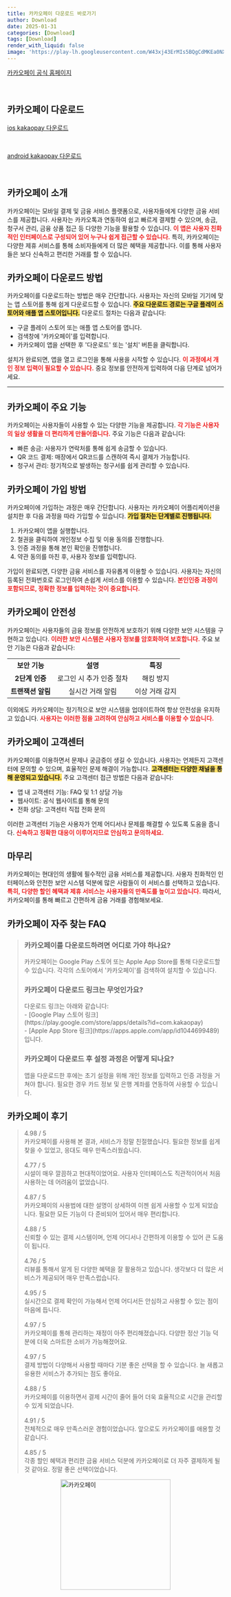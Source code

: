 ```yaml
---
title: 카카오페이 다운로드 바로가기
author: Download
date: 2025-01-31
categories: [Download]
tags: [Download]
render_with_liquid: false
image: 'https://play-lh.googleusercontent.com/W43xj43ErMIs5BQgCdMKEa0NXCoUUW8DjQc5SxcDfLrC26H8sHDmoFIUWLYmsQahpo0=s256-rw'
---
```

<p><a class='click-button' title='카카오페이' href='https://www.kakaopay.com/' rel='nofollow'>카카오페이 공식 홈페이지</a></p><br>
<h2 id='카카오페이_다운로드'>카카오페이 다운로드</h2>
<p><a class="click-button ios" title="kakaopay 다운로드" href="https://apps.apple.com/kr/app/%EC%B9%B4%EC%B9%B4%EC%98%A4%ED%8E%98%EC%9D%B4/id1464496236" rel="nofollow">ios kakaopay 다운로드</a></p><br>
<p><a class="click-button android" title="kakaopay 다운로드" href="https://play.google.comhttps://play.google.com/store/apps/details?id=com.kakaopay.app" rel="nofollow">android kakaopay 다운로드</a></p><br>


<h2 id='카카오페이 소개'>카카오페이 소개</h2>

<p>카카오페이는 모바일 결제 및 금융 서비스 플랫폼으로, 사용자들에게 다양한 금융 서비스를 제공합니다. 사용자는 카카오톡과 연동하여 쉽고 빠르게 결제할 수 있으며, 송금, 청구서 관리, 금융 상품 접근 등 다양한 기능을 활용할 수 있습니다. <b><span style="color: #ee2323;">이 앱은 사용자 친화적인 인터페이스로 구성되어 있어 누구나 쉽게 접근할 수 있습니다.</span></b> 특히, 카카오페이는 다양한 제휴 서비스를 통해 소비자들에게 더 많은 혜택을 제공합니다. 이를 통해 사용자들은 보다 신속하고 편리한 거래를 할 수 있습니다.</p>

<h2 id='카카오페이 다운로드 방법'>카카오페이 다운로드 방법</h2>

<p>카카오페이를 다운로드하는 방법은 매우 간단합니다. 사용자는 자신의 모바일 기기에 맞는 앱 스토어를 통해 쉽게 다운로드할 수 있습니다. <b><span style="background-color: #ffe066;">주요 다운로드 경로는 구글 플레이 스토어와 애플 앱 스토어입니다.</span></b> 다운로드 절차는 다음과 같습니다:</p>

<ul>
    <li>구글 플레이 스토어 또는 애플 앱 스토어를 엽니다.</li>
    <li>검색창에 '카카오페이'를 입력합니다.</li>
    <li>카카오페이 앱을 선택한 후 '다운로드' 또는 '설치' 버튼을 클릭합니다.</li>
</ul>

<p>설치가 완료되면, 앱을 열고 로그인을 통해 사용을 시작할 수 있습니다. <b><span style="color: #ee2323;">이 과정에서 개인 정보 입력이 필요할 수 있습니다.</span></b> 중요 정보를 안전하게 입력하여 다음 단계로 넘어가세요.</p>

<hr />

<h2 id='카카오페이 주요 기능'>카카오페이 주요 기능</h2>

<p>카카오페이는 사용자들이 사용할 수 있는 다양한 기능을 제공합니다. <b><span style="color: #ee2323;">각 기능은 사용자의 일상 생활을 더 편리하게 만들어줍니다.</span></b> 주요 기능은 다음과 같습니다:</p>

<ul>
    <li>빠른 송금: 사용자가 연락처를 통해 쉽게 송금할 수 있습니다.</li>
    <li>QR 코드 결제: 매장에서 QR코드를 스캔하여 즉시 결제가 가능합니다.</li>
    <li>청구서 관리: 정기적으로 발생하는 청구서를 쉽게 관리할 수 있습니다.</li>
</ul>

<h2 id='카카오페이 가입 방법'>카카오페이 가입 방법</h2>

<p>카카오페이에 가입하는 과정은 매우 간단합니다. 사용자는 카카오페이 어플리케이션을 설치한 후 다음 과정을 따라 가입할 수 있습니다. <b><span style="background-color: #ffe066;">가입 절차는 단계별로 진행됩니다.</span></b></p>

<ol>
    <li>카카오페이 앱을 실행합니다.</li>
    <li>철권을 클릭하여 개인정보 수집 및 이용 동의를 진행합니다.</li>
    <li>인증 과정을 통해 본인 확인을 진행합니다.</li>
    <li>약관 동의를 마친 후, 사용자 정보를 입력합니다.</li>
</ol>

<p>가입이 완료되면, 다양한 금융 서비스를 자유롭게 이용할 수 있습니다. 사용자는 자신의 등록된 전화번호로 로그인하여 손쉽게 서비스를 이용할 수 있습니다. <b><span style="color: #ee2323;">본인인증 과정이 포함되므로, 정확한 정보를 입력하는 것이 중요합니다.</span></b></p>

<h2 id='카카오페이 안전성'>카카오페이 안전성</h2>

<p>카카오페이는 사용자들의 금융 정보를 안전하게 보호하기 위해 다양한 보안 시스템을 구현하고 있습니다. <b><span style="color: #ee2323;">이러한 보안 시스템은 사용자 정보를 암호화하여 보호합니다.</span></b> 주요 보안 기능은 다음과 같습니다:</p>

<table>
    <tr>
        <td style="text-align: center; height: 17px;"><b>보안 기능</b></td>
        <td style="text-align: center; height: 17px;"><b>설명</b></td>
        <td style="text-align: center; height: 17px;"><b>특징</b></td>
    </tr>
    <tr>
        <td style="text-align: center; height: 17px;"><b>2단계 인증</b></td>
        <td style="text-align: center; height: 17px;">로그인 시 추가 인증 절차</td>
        <td style="text-align: center; height: 17px;">해킹 방지</td>
    </tr>
    <tr>
        <td style="text-align: center; height: 17px;"><b>트랜잭션 알림</b></td>
        <td style="text-align: center; height: 17px;">실시간 거래 알림</td>
        <td style="text-align: center; height: 17px;">이상 거래 감지</td>
    </tr>
</table>

<p>이외에도 카카오페이는 정기적으로 보안 시스템을 업데이트하여 항상 안전성을 유지하고 있습니다. <b><span style="color: #ee2323;">사용자는 이러한 점을 고려하여 안심하고 서비스를 이용할 수 있습니다.</span></b></p>

<h2 id='카카오페이 고객센터'>카카오페이 고객센터</h2>

<p>카카오페이를 이용하면서 문제나 궁금증이 생길 수 있습니다. 사용자는 언제든지 고객센터에 문의할 수 있으며, 효율적인 문제 해결이 가능합니다. <b><span style="background-color: #ffe066;">고객센터는 다양한 채널을 통해 운영되고 있습니다.</span></b> 주요 고객센터 접근 방법은 다음과 같습니다:</p>

<ul>
    <li>앱 내 고객센터 기능: FAQ 및 1:1 상담 가능</li>
    <li>웹사이트: 공식 웹사이트를 통해 문의</li>
    <li>전화 상담: 고객센터 직접 전화 문의</li>
</ul>

<p>이러한 고객센터 기능은 사용자가 언제 어디서나 문제를 해결할 수 있도록 도움을 줍니다. <b><span style="color: #ee2323;">신속하고 정확한 대응이 이루어지므로 안심하고 문의하세요.</span></b></p>

<h2 id='마무리'>마무리</h2>

<p>카카오페이는 현대인의 생활에 필수적인 금융 서비스를 제공합니다. 사용자 친화적인 인터페이스와 안전한 보안 시스템 덕분에 많은 사람들이 이 서비스를 선택하고 있습니다. <b><span style="color: #ee2323;">특히, 다양한 할인 혜택과 제휴 서비스는 사용자들의 만족도를 높이고 있습니다.</span></b> 따라서, 카카오페이를 통해 빠르고 간편하게 금융 거래를 경험해보세요.</p>


<h2 id='카카오페이_자주_찾는_FAQ'>카카오페이 자주 찾는 FAQ</h2>
<div itemscope="" itemtype="https://schema.org/FAQPage"> 
<blockquote> 
<div itemscope="" itemprop="mainEntity" itemtype="https://schema.org/Question"> 
<h3 itemprop="name">카카오페이를 다운로드하려면 어디로 가야 하나요?</h3> 
<div itemscope="" itemprop="acceptedAnswer" itemtype="https://schema.org/Answer"> 
<span itemprop="text"> 
<p>카카오페이는 Google Play 스토어 또는 Apple App Store를 통해 다운로드할 수 있습니다. 각각의 스토어에서 '카카오페이'를 검색하여 설치할 수 있습니다.</p> 
</span> 
</div> 
</div> 

<div itemscope="" itemprop="mainEntity" itemtype="https://schema.org/Question"> 
<h3 itemprop="name">카카오페이 다운로드 링크는 무엇인가요?</h3> 
<div itemscope="" itemprop="acceptedAnswer" itemtype="https://schema.org/Answer"> 
<span itemprop="text"> 
<p>다운로드 링크는 아래와 같습니다:<br> - [Google Play 스토어 링크](https://play.google.com/store/apps/details?id=com.kakaopay)<br> - [Apple App Store 링크](https://apps.apple.com/app/id1044699489)입니다.</p> 
</span> 
</div> 
</div> 

<div itemscope="" itemprop="mainEntity" itemtype="https://schema.org/Question"> 
<h3 itemprop="name">카카오페이 다운로드 후 설정 과정은 어떻게 되나요?</h3> 
<div itemscope="" itemprop="acceptedAnswer" itemtype="https://schema.org/Answer"> 
<span itemprop="text"> 
<p>앱을 다운로드한 후에는 초기 설정을 위해 개인 정보를 입력하고 인증 과정을 거쳐야 합니다. 필요한 경우 카드 정보 및 은행 계좌를 연동하여 사용할 수 있습니다.</p> 
</span> 
</div> 
</div> 
</blockquote> 
</div>
<h2 id='카카오페이_후기'>카카오페이 후기</h2>
<div itemscope itemtype="https://schema.org/Product">
  <blockquote>
  <div itemprop="review" itemscope itemtype="https://schema.org/Review">
      <div itemprop="reviewRating" itemscope itemtype="https://schema.org/Rating"> <span itemprop="ratingValue">4.98</span> / <span itemprop="bestRating">5</span> </div>
      <span itemprop="reviewBody">카카오페이를 사용해 본 결과, 서비스가 정말 친절했습니다. 필요한 정보를 쉽게 찾을 수 있었고, 응대도 매우 만족스러웠습니다.</span>
  </div>
  <br>
  <div itemprop="review" itemscope itemtype="https://schema.org/Review">
      <div itemprop="reviewRating" itemscope itemtype="https://schema.org/Rating"> <span itemprop="ratingValue">4.77</span> / <span itemprop="bestRating">5</span> </div>
      <span itemprop="reviewBody">시설이 매우 깔끔하고 현대적이었어요. 사용자 인터페이스도 직관적이어서 처음 사용하는 데 어려움이 없었습니다.</span>
  </div>
  <br>
  <div itemprop="review" itemscope itemtype="https://schema.org/Review">
      <div itemprop="reviewRating" itemscope itemtype="https://schema.org/Rating"> <span itemprop="ratingValue">4.87</span> / <span itemprop="bestRating">5</span> </div>
      <span itemprop="reviewBody">카카오페이의 사용법에 대한 설명이 상세하여 이젠 쉽게 사용할 수 있게 되었습니다. 필요한 모든 기능이 다 준비되어 있어서 매우 편리합니다.</span>
  </div>
  <br>
  <div itemprop="review" itemscope itemtype="https://schema.org/Review">
      <div itemprop="reviewRating" itemscope itemtype="https://schema.org/Rating"> <span itemprop="ratingValue">4.88</span> / <span itemprop="bestRating">5</span> </div>
      <span itemprop="reviewBody">신뢰할 수 있는 결제 시스템이며, 언제 어디서나 간편하게 이용할 수 있어 큰 도움이 됩니다. </span>
  </div>
  <br>
  <div itemprop="review" itemscope itemtype="https://schema.org/Review">
      <div itemprop="reviewRating" itemscope itemtype="https://schema.org/Rating"> <span itemprop="ratingValue">4.76</span> / <span itemprop="bestRating">5</span> </div>
      <span itemprop="reviewBody">리뷰를 통해서 알게 된 다양한 혜택을 잘 활용하고 있습니다. 생각보다 더 많은 서비스가 제공되어 매우 만족스럽습니다.</span>
  </div>
  <br>
  <div itemprop="review" itemscope itemtype="https://schema.org/Review">
      <div itemprop="reviewRating" itemscope itemtype="https://schema.org/Rating"> <span itemprop="ratingValue">4.95</span> / <span itemprop="bestRating">5</span> </div>
      <span itemprop="reviewBody">실시간으로 결제 확인이 가능해서 언제 어디서든 안심하고 사용할 수 있는 점이 마음에 듭니다.</span>
  </div>
  <br>
  <div itemprop="review" itemscope itemtype="https://schema.org/Review">
      <div itemprop="reviewRating" itemscope itemtype="https://schema.org/Rating"> <span itemprop="ratingValue">4.97</span> / <span itemprop="bestRating">5</span> </div>
      <span itemprop="reviewBody">카카오페이를 통해 관리하는 재정이 아주 편리해졌습니다. 다양한 정산 기능 덕분에 더욱 스마트한 소비가 가능해졌어요.</span>
  </div>
  <br>
  <div itemprop="review" itemscope itemtype="https://schema.org/Review">
      <div itemprop="reviewRating" itemscope itemtype="https://schema.org/Rating"> <span itemprop="ratingValue">4.97</span> / <span itemprop="bestRating">5</span> </div>
      <span itemprop="reviewBody">결제 방법이 다양해서 사용할 때마다 기분 좋은 선택을 할 수 있습니다. 늘 새롭고 유용한 서비스가 추가되는 점도 좋아요.</span>
  </div>
  <br>
  <div itemprop="review" itemscope itemtype="https://schema.org/Review">
      <div itemprop="reviewRating" itemscope itemtype="https://schema.org/Rating"> <span itemprop="ratingValue">4.88</span> / <span itemprop="bestRating">5</span> </div>
      <span itemprop="reviewBody">카카오페이를 이용하면서 결제 시간이 줄어 들어 더욱 효율적으로 시간을 관리할 수 있게 되었습니다.</span>
  </div>
  <br>
  <div itemprop="review" itemscope itemtype="https://schema.org/Review">
      <div itemprop="reviewRating" itemscope itemtype="https://schema.org/Rating"> <span itemprop="ratingValue">4.91</span> / <span itemprop="bestRating">5</span> </div>
      <span itemprop="reviewBody">전체적으로 매우 만족스러운 경험이었습니다. 앞으로도 카카오페이를 애용할 것 같습니다.</span>
  </div>
  <br>
  <div itemprop="review" itemscope itemtype="https://schema.org/Review">
      <div itemprop="reviewRating" itemscope itemtype="https://schema.org/Rating"> <span itemprop="ratingValue">4.85</span> / <span itemprop="bestRating">5</span> </div>
      <span itemprop="reviewBody">각종 할인 혜택과 편리한 금융 서비스 덕분에 카카오페이로 더 자주 결제하게 될 것 같아요. 정말 좋은 선택이었습니다.</span>
  </div>
  </blockquote>
</div>
<figure class="image" style="display: flex; justify-content: center; align-items: center; margin: 0;"><img src="https://play-lh.googleusercontent.com/W43xj43ErMIs5BQgCdMKEa0NXCoUUW8DjQc5SxcDfLrC26H8sHDmoFIUWLYmsQahpo0=s256-rw" alt="카카오페이" width="256" height="256" style="max-width: 100%; height: auto;"></figure>
